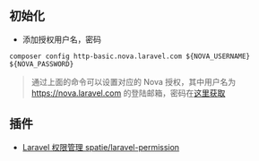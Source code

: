 ## 初始化

-   添加授权用户名，密码

```
composer config http-basic.nova.laravel.com ${NOVA_USERNAME} ${NOVA_PASSWORD}
```

> 通过上面的命令可以设置对应的 Nova 授权，其中用户名为 https://nova.laravel.com 的登陆邮箱，密码在[这里获取](https://nova.laravel.com/settings#password)

## 插件

-   [Laravel 权限管理 spatie/laravel-permission](https://github.com/spatie/laravel-permission)
